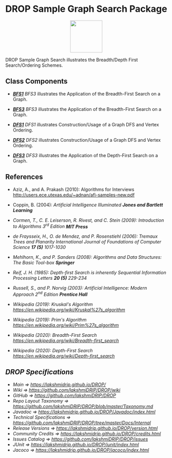 # DROP Sample Graph Search Package

<p align="center"><img src="https://github.com/lakshmiDRIP/DROP/blob/master/DRIP_Logo.gif?raw=true" width="100"></p>

DROP Sample Graph Search illustrates the Breadth/Depth First Search/Ordering Schemes.


## Class Components

 * [***BFS1***](https://github.com/lakshmiDRIP/DROP/tree/master/src/main/java/org/drip/sample/graph/BFS1.java)
 <i>BFS3</i> illustrates the Application of the Breadth-First Search on a Graph.

 * [***BFS3***](https://github.com/lakshmiDRIP/DROP/tree/master/src/main/java/org/drip/sample/graph/BFS3.java)
 <i>BFS3</i> illustrates the Application of the Breadth-First Search on a Graph.

 * [***DFS1***](https://github.com/lakshmiDRIP/DROP/tree/master/src/main/java/org/drip/sample/graph/DFS1.java)
 <i>DFS1</i> illustrates Construction/Usage of a Graph DFS and Vertex Ordering.

 * [***DFS2***](https://github.com/lakshmiDRIP/DROP/tree/master/src/main/java/org/drip/sample/graph/DFS2.java)
 <i>DFS2</i> illustrates Construction/Usage of a Graph DFS and Vertex Ordering.

 * [***DFS3***](https://github.com/lakshmiDRIP/DROP/tree/master/src/main/java/org/drip/sample/graph/DFS3.java)
 <i>DFS3</i> illustrates the Application of the Depth-First Search on a Graph.


## References

 * Aziz, A., and A. Prakash (2010): Algorithms for Interviews http://users.ece.utexas.edu/~adnan/afi-samples-new.pdf

 * Coppin, B. (2004): <i>Artificial Intelligence Illuminated<i> <b>Jones and Bartlett Learning</b>

 * Cormen, T., C. E. Leiserson, R. Rivest, and C. Stein (2009): <i>Introduction to Algorithms 3<sup>rd</sup> Edition</i> <b>MIT Press</b>

 * de Fraysseix, H., O. de Mendez, and P. Rosenstiehl (2006): Tremaux Trees and Planarity <i>International Journal of Foundations of Computer Science</i> <b>17 (5)</b> 1017-1030

 * Mehlhorn, K., and P. Sanders (2008): <i>Algorithms and Data Structures: The Basic Tool-box</i> <b>Springer</b>

 * Reif, J. H. (1985): Depth-first Search is inherently Sequential <i>Information Processing Letters</i> <b>20 (5)</b> 229-234

 * Russell, S., and P. Norvig (2003): <i>Artificial Intelligence: Modern Approach 2<sup>nd</sup> Edition</i> <b>Prentice Hall</b>

 * Wikipedia (2019): Kruskal's Algorithm https://en.wikipedia.org/wiki/Kruskal%27s_algorithm

 * Wikipedia (2019): Prim's Algorithm https://en.wikipedia.org/wiki/Prim%27s_algorithm

 * Wikipedia (2020): Breadth-First Search https://en.wikipedia.org/wiki/Breadth-first_search

 * Wikipedia (2020): Depth-First Search https://en.wikipedia.org/wiki/Depth-first_search


## DROP Specifications

 * Main                     => https://lakshmidrip.github.io/DROP/
 * Wiki                     => https://github.com/lakshmiDRIP/DROP/wiki
 * GitHub                   => https://github.com/lakshmiDRIP/DROP
 * Repo Layout Taxonomy     => https://github.com/lakshmiDRIP/DROP/blob/master/Taxonomy.md
 * Javadoc                  => https://lakshmidrip.github.io/DROP/Javadoc/index.html
 * Technical Specifications => https://github.com/lakshmiDRIP/DROP/tree/master/Docs/Internal
 * Release Versions         => https://lakshmidrip.github.io/DROP/version.html
 * Community Credits        => https://lakshmidrip.github.io/DROP/credits.html
 * Issues Catalog           => https://github.com/lakshmiDRIP/DROP/issues
 * JUnit                    => https://lakshmidrip.github.io/DROP/junit/index.html
 * Jacoco                   => https://lakshmidrip.github.io/DROP/jacoco/index.html
